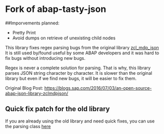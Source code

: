 # Fork of abap-tasty-json

##Imporvements planned:

- Pretty Print
- Avoid dumps on retrieve of unexisting child nodes

This library fixes regex parsing bugs from the original library [zcl_mdp_json](https://github.com/fatihpense/zcl_mdp_json) It is still used by/found useful by some ABAP developers and it was hard to fix bugs without introducing new bugs.

Regex is never a complete solution for parsing. That is why, this library parses JSON string character by character. It is slower than the original library but even if we find new bugs, it will be easier to fix them.

Original Blog Post:
https://blogs.sap.com/2016/07/03/an-open-source-abap-json-library-zclmdpjson/

## Quick fix patch for the old library

If you are already using the old library and need quick fixes, you can use the parsing class [here](docs/old-library-patch/zcl_mdp_json_deserializer2.abap)
